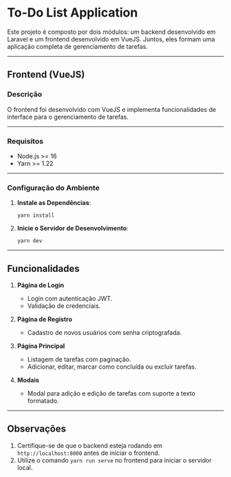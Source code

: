 # To-Do List Application

Este projeto é composto por dois módulos: um backend desenvolvido em Laravel e um frontend desenvolvido em VueJS. Juntos, eles formam uma aplicação completa de gerenciamento de tarefas.

---

## Frontend (VueJS)

### Descrição

O frontend foi desenvolvido com VueJS e implementa funcionalidades de interface para o gerenciamento de tarefas.

---

### Requisitos

- Node.js >= 16
- Yarn >= 1.22

---

### Configuração do Ambiente

1. **Instale as Dependências**:

   ```
   yarn install
   ```

2. **Inicie o Servidor de Desenvolvimento**:
   ```
   yarn dev
   ```

---

## Funcionalidades

1. **Página de Login**

   - Login com autenticação JWT.
   - Validação de credenciais.

2. **Página de Registro**

   - Cadastro de novos usuários com senha criptografada.

3. **Página Principal**

   - Listagem de tarefas com paginação.
   - Adicionar, editar, marcar como concluída ou excluir tarefas.

4. **Modais**
   - Modal para adição e edição de tarefas com suporte a texto formatado.

---

## Observações

1. Certifique-se de que o backend esteja rodando em `http://localhost:8000` antes de iniciar o frontend.
2. Utilize o comando `yarn run serve` no frontend para iniciar o servidor local.
